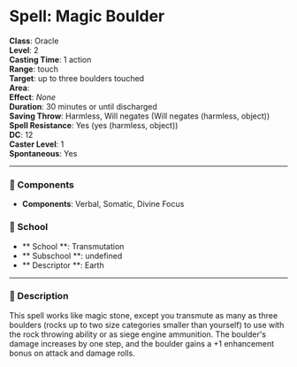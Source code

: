 
# Spell: Magic Boulder
**Class**: Oracle  
**Level**: 2  
**Casting Time**: 1 action  
**Range**: touch  
**Target**: up to three boulders touched  
**Area**:   
**Effect**: _None_  
**Duration**: 30 minutes or until discharged  
**Saving Throw**: Harmless, Will negates (Will negates (harmless, object))  
**Spell Resistance**: Yes (yes (harmless, object))  
**DC**: 12  
**Caster Level**: 1  
**Spontaneous**: Yes

---

### 🔮 Components
- **Components**: Verbal, Somatic, Divine Focus

### 🏫 School
- ** School **: Transmutation
- ** Subschool **: undefined
- ** Descriptor **: Earth
---

### 📜 Description
This spell works like magic stone, except you transmute as many as three boulders (rocks up to two size categories smaller than yourself) to use with the rock throwing ability or as siege engine ammunition. The boulder's damage increases by one step, and the boulder gains a +1 enhancement bonus on attack and damage rolls.
